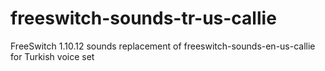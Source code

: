 # freeswitch-sounds-tr-us-callie
FreeSwitch 1.10.12 sounds replacement of freeswitch-sounds-en-us-callie for Turkish voice set
